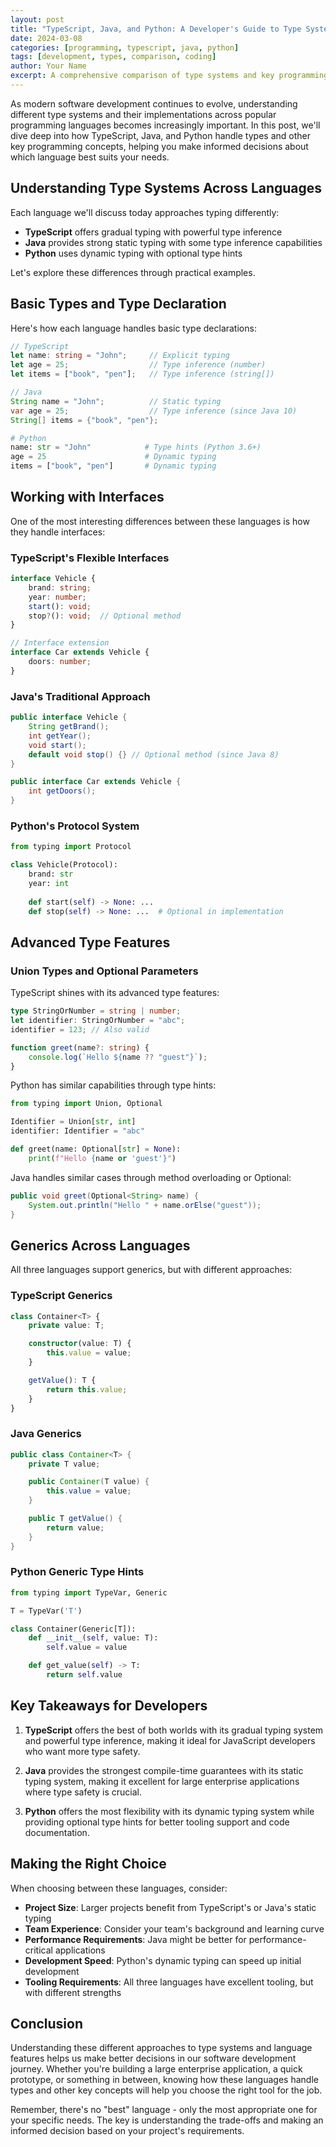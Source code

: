 ```yaml
---
layout: post
title: "TypeScript, Java, and Python: A Developer's Guide to Type Systems"
date: 2024-03-08
categories: [programming, typescript, java, python]
tags: [development, types, comparison, coding]
author: Your Name
excerpt: A comprehensive comparison of type systems and key programming concepts across TypeScript, Java, and Python, with practical code examples and insights for developers.
---
```


As modern software development continues to evolve, understanding different type systems and their implementations across popular programming languages becomes increasingly important. In this post, we'll dive deep into how TypeScript, Java, and Python handle types and other key programming concepts, helping you make informed decisions about which language best suits your needs.

## Understanding Type Systems Across Languages

Each language we'll discuss today approaches typing differently:
- **TypeScript** offers gradual typing with powerful type inference
- **Java** provides strong static typing with some type inference capabilities
- **Python** uses dynamic typing with optional type hints

Let's explore these differences through practical examples.

## Basic Types and Type Declaration

Here's how each language handles basic type declarations:

```typescript
// TypeScript
let name: string = "John";     // Explicit typing
let age = 25;                  // Type inference (number)
let items = ["book", "pen"];   // Type inference (string[])
```

```java
// Java
String name = "John";          // Static typing
var age = 25;                  // Type inference (since Java 10)
String[] items = {"book", "pen"};
```

```python
# Python
name: str = "John"            # Type hints (Python 3.6+)
age = 25                      # Dynamic typing
items = ["book", "pen"]       # Dynamic typing
```

## Working with Interfaces

One of the most interesting differences between these languages is how they handle interfaces:

### TypeScript's Flexible Interfaces

```typescript
interface Vehicle {
    brand: string;
    year: number;
    start(): void;
    stop?(): void;  // Optional method
}

// Interface extension
interface Car extends Vehicle {
    doors: number;
}
```

### Java's Traditional Approach

```java
public interface Vehicle {
    String getBrand();
    int getYear();
    void start();
    default void stop() {} // Optional method (since Java 8)
}

public interface Car extends Vehicle {
    int getDoors();
}
```

### Python's Protocol System

```python
from typing import Protocol

class Vehicle(Protocol):
    brand: str
    year: int
    
    def start(self) -> None: ...
    def stop(self) -> None: ...  # Optional in implementation
```

## Advanced Type Features

### Union Types and Optional Parameters

TypeScript shines with its advanced type features:

```typescript
type StringOrNumber = string | number;
let identifier: StringOrNumber = "abc";
identifier = 123; // Also valid

function greet(name?: string) {
    console.log(`Hello ${name ?? "guest"}`);
}
```

Python has similar capabilities through type hints:

```python
from typing import Union, Optional

Identifier = Union[str, int]
identifier: Identifier = "abc"

def greet(name: Optional[str] = None):
    print(f"Hello {name or 'guest'}")
```

Java handles similar cases through method overloading or Optional:

```java
public void greet(Optional<String> name) {
    System.out.println("Hello " + name.orElse("guest"));
}
```

## Generics Across Languages

All three languages support generics, but with different approaches:

### TypeScript Generics

```typescript
class Container<T> {
    private value: T;

    constructor(value: T) {
        this.value = value;
    }

    getValue(): T {
        return this.value;
    }
}
```

### Java Generics

```java
public class Container<T> {
    private T value;

    public Container(T value) {
        this.value = value;
    }

    public T getValue() {
        return value;
    }
}
```

### Python Generic Type Hints

```python
from typing import TypeVar, Generic

T = TypeVar('T')

class Container(Generic[T]):
    def __init__(self, value: T):
        self.value = value

    def get_value(self) -> T:
        return self.value
```

## Key Takeaways for Developers

1. **TypeScript** offers the best of both worlds with its gradual typing system and powerful type inference, making it ideal for JavaScript developers who want more type safety.

2. **Java** provides the strongest compile-time guarantees with its static typing system, making it excellent for large enterprise applications where type safety is crucial.

3. **Python** offers the most flexibility with its dynamic typing system while providing optional type hints for better tooling support and code documentation.

## Making the Right Choice

When choosing between these languages, consider:

- **Project Size**: Larger projects benefit from TypeScript's or Java's static typing
- **Team Experience**: Consider your team's background and learning curve
- **Performance Requirements**: Java might be better for performance-critical applications
- **Development Speed**: Python's dynamic typing can speed up initial development
- **Tooling Requirements**: All three languages have excellent tooling, but with different strengths

## Conclusion

Understanding these different approaches to type systems and language features helps us make better decisions in our software development journey. Whether you're building a large enterprise application, a quick prototype, or something in between, knowing how these languages handle types and other key concepts will help you choose the right tool for the job.

Remember, there's no "best" language - only the most appropriate one for your specific needs. The key is understanding the trade-offs and making an informed decision based on your project's requirements.


